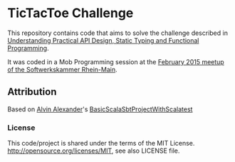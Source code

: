 # TicTacToe Challenge

This repository contains code that aims to solve the challenge described in
[Understanding Practical API Design, Static Typing and Functional
Programming](http://tonymorris.github.io/blog/posts/understanding-practical-api-design-static-typing-and-functional-programming/).

It was coded in a Mob Programming session at the [February 2015 meetup of the
Softwerkskammer Rhein-Main](https://www.softwerkskammer.org/wiki/rheinmain/treffen-37).

## Attribution

Based on [Alvin Alexander](http://devdaily.com)'s
[BasicScalaSbtProjectWithScalatest](https://github.com/alvinj/BasicScalaSbtProjectWithScalatest)

### License

This code/project is shared under the terms of the MIT License.
http://opensource.org/licenses/MIT, see also LICENSE file.

